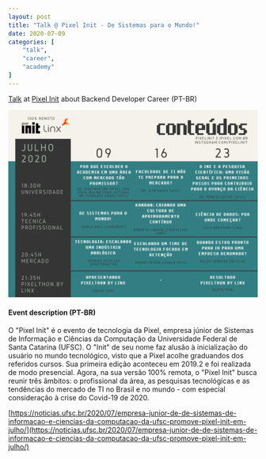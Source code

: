 ```yaml
---
layout: post
title: "Talk @ Pixel Init - De Sistemas para o Mundo!"
date: 2020-07-09
categories: [
    "talk",
    "career",
    "academy"
]
---
```


[Talk](pixelinit.ejpixel.com.br) at [Pixel Init](pixelinit.ejpixel.com.br) about Backend Developer Career (PT-BR)

![Pixel Init Schedule](/assets/pixel_init.png)

#### Event description (PT-BR)

O "Pixel Init" é o evento de tecnologia da Pixel, empresa júnior de Sistemas de Informação e Ciências da Computação da Universidade Federal de Santa Catarina (UFSC). O "Init" de seu nome faz alusão à inicialização do usuário no mundo tecnológico, visto que a Pixel acolhe graduandos dos referidos cursos. Sua primeira edição aconteceu em 2019.2 e foi realizada de modo presencial. Agora, na sua versão 100% remota, o "Pixel Init" busca reunir três âmbitos: o profissional da área, as pesquisas tecnológicas e as tendências do mercado de TI no Brasil e no mundo - com especial consideração à crise do Covid-19 de 2020.

[https://noticias.ufsc.br/2020/07/empresa-junior-de-de-sistemas-de-informacao-e-ciencias-da-computacao-da-ufsc-promove-pixel-init-em-julho/](https://noticias.ufsc.br/2020/07/empresa-junior-de-de-sistemas-de-informacao-e-ciencias-da-computacao-da-ufsc-promove-pixel-init-em-julho/)
